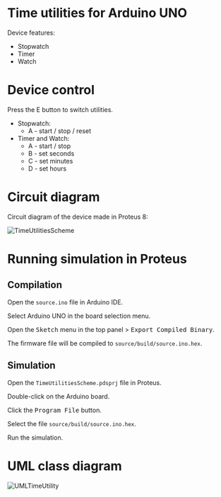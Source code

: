 # Time utilities for Arduino UNO
Device features:
- Stopwatch
- Timer
- Watch

# Device control
Press the E button to switch utilities.

- Stopwatch:
  - A - start / stop / reset
- Timer and Watch:
  - A - start / stop
  - B - set seconds
  - С - set minutes
  - D - set hours

# Circuit diagram
Circuit diagram of the device made in Proteus 8:

![TimeUtilitiesScheme](https://github.com/Lisoferma/TimeUtilitiesArduino/assets/115818156/5bbfe076-aa67-4e7f-b067-ca6dd79e4134)

# Running simulation in Proteus
## Compilation
Open the <code>source.ino</code> file in Arduino IDE.

Select Arduino UNO in the board selection menu.

Open the <kbd>Sketch</kbd> menu in the top panel > <kbd>Export Compiled Binary</kbd>.

The firmware file will be compiled to <code>source/build/source.ino.hex</code>.

## Simulation
Open the <code>TimeUtilitiesScheme.pdsprj</code> file in Proteus.

Double-click on the Arduino board.

Click the <kbd>Program File</kbd> button.

Select the file <code>source/build/source.ino.hex</code>.

Run the simulation.

# UML class diagram
![UMLTimeUtility](https://github.com/Lisoferma/TimeUtilitiesArduino/assets/115818156/7e989579-5d8d-4205-9012-652ec063f634)

